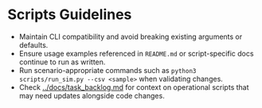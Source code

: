 # Scripts Guidelines

- Maintain CLI compatibility and avoid breaking existing arguments or defaults.
- Ensure usage examples referenced in `README.md` or script-specific docs continue to run as written.
- Run scenario-appropriate commands such as `python3 scripts/run_sim.py --csv <sample>` when validating changes.
- Check [../docs/task_backlog.md](../docs/task_backlog.md) for context on operational scripts that may need updates alongside code changes.
